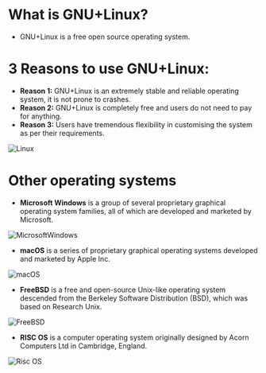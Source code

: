 # What is GNU+Linux?

* GNU+Linux is a free open source operating system.

# 3 Reasons to use GNU+Linux:

* **Reason 1:** GNU+Linux is an extremely stable and reliable operating system, it is not prone to crashes.
* **Reason 2:** GNU+Linux is completely free and users do not need to pay for anything.
* **Reason 3:** Users have tremendous flexibility in customising the system as per their requirements.

![Linux](https://rb.gy/izmg3r)

# Other operating systems
* **Microsoft Windows** is a group of several proprietary graphical operating system families, all of which are developed and marketed by Microsoft.

![MicrosoftWindows](https://rb.gy/v9byr5)
 
* **macOS** is a series of proprietary graphical operating systems developed and marketed by Apple Inc.

![macOS](https://rb.gy/yia21t)
 
* **FreeBSD** is a free and open-source Unix-like operating system descended from the Berkeley Software Distribution (BSD), which was based on Research Unix.

![FreeBSD](https://rb.gy/lydetj)

* **RISC OS** is a computer operating system originally designed by Acorn Computers Ltd in Cambridge, England.

![Risc OS](https://rb.gy/mif4d4)
